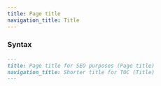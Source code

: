```yaml
---
title: Page title
navigation_title: Title
---
```


### Syntax

```markdown
---
title: Page title for SEO purposes (Page title)
navigation_title: Shorter title for TOC (Title)
---
```